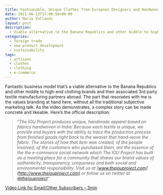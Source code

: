 ```yaml
---
title: Fashionable, Unique Clothes from European Designers and Handwoven Indian Fabric
date: 2011-06-13T17:00:50+00:00
author: Mario Vellandi
layout: post
description:
  - Viable alternative to the Banana Republics and other middle to high-end clothing brands and their associated 3rd party textile manufacturing partners abroad
categories:
  - foreign trade
  - new product development
  - sustainability
tags:
  - artisans
  - clothes
  - clothing
  - e-commerce
---
```

Fantastic business model that&#8217;s a viable alternative to the Banana Republics and other middle to high-end clothing brands and their associated 3rd party textile manufacturing partners abroad. The part that resonates with me is the values branding at hand here, without all the traditional subjective marketing talk. As the video demonstrates, a complex story can be made concrete and likeable. Here&#8217;s the official description:

> _&#8220;The IOU Project produces unique, handmade apparel based on fabrics handwoven in India. Because each textile is unique, we provide end buyers with the ability to trace the production process from finished goods right back to the weaver that hand-wove the fabric. The stories of how that item was created, of the people involved, of the customers who purchased them, are the essence of the the e-commerce social network which The IOU Project has built as a meeting place for a community that shares our brand values of authenticity, transparency, uniqueness and both social and environmental responsibility. Visit us at [www.theiouproject.com](http://www.theiouproject.com) or follow us on twitter at [@theiouproject](http://twitter.com/theiouproject)&#8220;_

[Video Link for Email/Other Subscribers &#8211; 3min](http://www.youtube.com/watch?v=Yybe3hB3Ix4)
